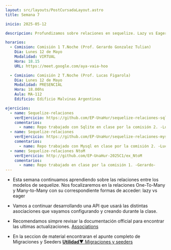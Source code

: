 ```yaml
---
layout: src/layouts/PostCursadaLayout.astro
title: Semana 7

inicio: 2025-05-12

descripcion: Profundizamos sobre relaciones en sequelize. Lazy vs Eager

horarios:
  - Comision: Comisión 1 T.Noche (Prof. Gerardo Gonzalez Tulian)
    Dia: Lunes 12 de Mayo
    Modalidad: VIRTUAL
    Hora: 18.15
    URL: https://meet.google.com/aya-vaia-hoo

  - Comision: Comisión 2 T.Noche (Prof. Lucas Figarola)
    Dia: Lunes 12 de Mayo
    Modalidad: PRESENCIAL
    Hora: 18.00hs
    Aula: MA-112
    Edificio: Edificio Malvinas Argentinas

ejercicios:
  - name: Sequelize-relaciones
    verEjercicio: https://github.com/EP-UnaHur/sequelize-relaciones-sqlite
    comentarios:
      - name: Repo trabajado con Sqlite en clase por la comisión 2. -Lucas-
  - name: Sequelize-relaciones
    verEjercicio: https://github.com/EP-UnaHur/sequelize-relaciones-mysql
    comentarios:
      - name: Repo trabajado con Mysql en clase por la comisión 2. -Lucas-
  - name: Sequelize-relaciones NtoM
    verEjercicio: http://github.com/EP-UnaHur-2025C1/ex_NtoM
    comentarios:
      - name: Repo trabajado en clase por la comisión 1. -Gerardo-
---
```


- Esta semana continuamos aprendiendo sobre las relaciones entre los modelos de sequelize. Nos focalizaremos en la relaciones One-To-Many y Many-to-Many con su correspondiente formas de acceder: lazy vs eager

- Vamos a continuar desarrollando una API que usará las distintas asociaciones que vayamos configurando y creando durante la clase.

- Recomendamos simpre revisar la documentación official para encontrar las ultimas actualizaciones. <a href="https://sequelize.org/docs/v6/core-concepts/assocs/" target="_blank"> Associations</a>

- En la seccion de material encontraran el apunte completo de Migraciones y Seeders <a href="/material#migraciones_seed" target="_blank">**Utilidad**▼ Migraciones y seeders</a>
